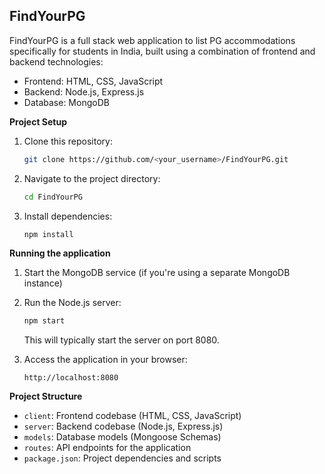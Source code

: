 ## FindYourPG

FindYourPG is a full stack web application to list PG accommodations specifically for students in
India, built using a combination of frontend and backend technologies:

- Frontend: HTML, CSS, JavaScript
- Backend: Node.js, Express.js
- Database: MongoDB

**Project Setup**

1. Clone this repository:

   ```bash
   git clone https://github.com/<your_username>/FindYourPG.git
   ```

2. Navigate to the project directory:

   ```bash
   cd FindYourPG
   ```

3. Install dependencies:

   ```bash
   npm install
   ```

**Running the application**

1. Start the MongoDB service (if you're using a separate MongoDB instance)

2. Run the Node.js server:

   ```bash
   npm start
   ```

   This will typically start the server on port 8080.

3. Access the application in your browser:

   ```
   http://localhost:8080
   ```


**Project Structure**

- `client`: Frontend codebase (HTML, CSS, JavaScript)
- `server`: Backend codebase (Node.js, Express.js)
- `models`: Database models (Mongoose Schemas)
- `routes`: API endpoints for the application
- `package.json`: Project dependencies and scripts


